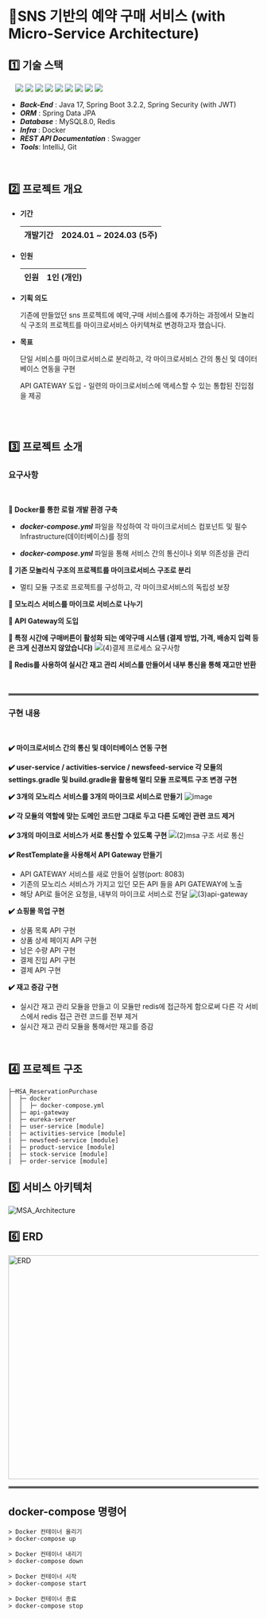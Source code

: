 # 📌SNS 기반의 예약 구매 서비스 (with Micro-Service Architecture)

## :one: 기술 스택

   &emsp;<img  src="https://img.shields.io/badge/java 17-007396?style=flat-square&logo=java&logoColor=white"> <img  src="https://img.shields.io/badge/springboot 3.2.2-6DB33F?style=flat-square&logo=springboot&logoColor=white">
   <img  src="https://img.shields.io/badge/Spring Data JPA-20C997?style=flat-square&logo=Spring Data JPA&logoColor=white">
   <img src="https://img.shields.io/badge/Docker-2496ED?style=flat-square&logo=Docker&logoColor=white"/>
   <img src="https://img.shields.io/badge/MySQL-4479A1?style=flat-square&logo=MySQL&logoColor=white"/>
   <img  src="https://img.shields.io/badge/redis-CC0000?style=flat-square&logo=redis&logoColor=white">
   <img  src="https://img.shields.io/badge/git-F05032?style=flat-square&logo=git&logoColor=white">
   <img  src="https://img.shields.io/badge/swagger-85EA2D?style=flat-square&logo=Swagger&logoColor=black">
   <img  src="https://img.shields.io/badge/Intellij-000000?style=flat-square&logo=Intellij IDEA&logoColor=white">


* ***Back-End*** : Java 17, Spring Boot 3.2.2, Spring Security (with JWT)  
* ***ORM***  : Spring Data JPA  
* ***Database*** : MySQL8.0, Redis  
* ***Infra*** : Docker  
* ***REST API Documentation***  : Swagger  
* ***Tools***: IntelliJ, Git
<br>

## :two: 프로젝트 개요

 * **기간**
   
    | 개발기간 | 2024.01 ~ 2024.03 (5주) |
    |---------|-------------------------|

* **인원**
  
    | 인원 | 1인 (개인) |
    |---------|-------------------------|

* **기획 의도**

  기존에 만들었던 sns 프로젝트에 예약,구매 서비스를에 추가하는 과정에서 모놀리식 구조의 프로젝트를 마이크로서비스 아키텍쳐로 변경하고자 했습니다. 

* **목표**
  
  단일 서비스를 마이크로서비스로 분리하고, 각 마이크로서비스 간의 통신 및 데이터베이스 연동을 구현
  
  API GATEWAY 도입 - 일련의 마이크로서비스에 액세스할 수 있는 통합된 진입점을 제공
<br>
<br>

## :three: 프로젝트 소개
### 요구사항
<br>
  
  **:large_blue_circle: Docker를 통한 로컬 개발 환경 구축**
  
  * ***docker-compose.yml*** 파일을 작성하여 각 마이크로서비스 컴포넌트 및 필수 Infrastructure(데이터베이스)를 정의
     
  * ***docker-compose.yml*** 파일을 통해 서비스 간의 통신이나 외부 의존성을 관리

  **:large_blue_circle: 기존 모놀리식 구조의 프로젝트를 마이크로서비스 구조로 분리**

  * 멀티 모듈 구조로 프로젝트를 구성하고, 각 마이크로서비스의 독립성 보장

  **:large_blue_circle: 모노리스 서비스를 마이크로 서비스로 나누기**
  
  **:large_blue_circle: API Gateway의 도입**
  
  **:large_blue_circle: 특정 시간에 구매버튼이 활성화 되는 예약구매 시스템 (결제 방법, 가격, 배송지 입력 등은 크게 신경쓰지 않았습니다)**
     ![(4)결제 프로세스 요구사항](https://github.com/HUFSjlee/MSA-reservation-purchase-rest-api/assets/67497759/84406405-a39b-4bbe-97b9-44a9ac0cfe81)

  **:large_blue_circle: Redis를 사용하여 실시간 재고 관리 서비스를 만들어서 내부 통신을 통해 재고만 반환**
<br>
<br>
<br>
<hr style="border: 2px solid grey;">

### 구현 내용  
<br>

  **:heavy_check_mark: 마이크로서비스 간의 통신 및 데이터베이스 연동 구현**
  
  **:heavy_check_mark: user-service / activities-service / newsfeed-service 각 모듈의 settings.gradle 및 build.gradle을 활용해 멀티 모듈 프로젝트 구조 변경 구현**
  
  **:heavy_check_mark: 3개의 모노리스 서비스를 3개의 마이크로 서비스로 만들기**
     ![image](https://github.com/HUFSjlee/MSA-reservation-purchase-rest-api/assets/67497759/cbf338d8-fc4d-4057-bc6d-679833a00f07)
  
  **:heavy_check_mark: 각 모듈의 역할에 맞는 도메인 코드만 그대로 두고 다른 도메인 관련 코드 제거**
  <br>
  
  **:heavy_check_mark: 3개의 마이크로 서비스가 서로 통신할 수 있도록 구현**
     ![(2)msa 구조 서로 통신](https://github.com/HUFSjlee/MSA-reservation-purchase-rest-api/assets/67497759/f43d7a74-86ad-4b37-8ba9-ad06eab20b54)
  
  **:heavy_check_mark: RestTemplate을 사용해서 API Gateway 만들기**
  * API GATEWAY 서비스를 새로 만들어 실행(port: 8083)
  * 기존의 모노리스 서비스가 가지고 있던 모든 API 들을 API GATEWAY에 노출
  * 해당 API로 들어온 요청을, 내부의 마이크로 서비스로 전달
     ![(3)api-gateway](https://github.com/HUFSjlee/MSA-reservation-purchase-rest-api/assets/67497759/4962b8d5-f3af-4ebc-bfce-6f3ed4de5f69)
  
  **:heavy_check_mark: 쇼핑몰 목업 구현**

  * 상품 목록 API 구현
  * 상품 상세 페이지 API 구현
  * 남은 수량 API 구현  
  * 결제 진입 API 구현
  * 결제 API 구현

  **:heavy_check_mark: 재고 증감 구현**

  * 실시간 재고 관리 모듈을 만들고 이 모듈만 redis에 접근하게 함으로써 다른 각 서비스에서 redis 접근 관련 코드를 전부 제거
  * 실시간 재고 관리 모듈을 통해서만 재고를 증감
    
    
<br>

## :four: 프로젝트 구조

   ```
   ├─MSA_ReservationPurchase
   │  ├─ docker  
   │  │  ├─ docker-compose.yml  
   │  ├─ api-gateway  
   │  ├─ eureka-server  
   |  ├─ user-service [module]  
   |  ├─ activities-service [module]  
   |  ├─ newsfeed-service [module]  
   |  ├─ product-service [module]  
   |  ├─ stock-service [module]  
   |  ├─ order-service [module]
   ```


## :five: 서비스 아키텍처
![MSA_Architecture](https://github.com/HUFSjlee/MSA-reservation-purchase-rest-api/assets/67497759/42670ada-46f0-46c1-afac-fbc664f33d20)

## :six: ERD
<img src="https://github.com/HUFSjlee/MSA-reservation-purchase-rest-api/assets/67497759/d81a483f-d211-4c4d-b0a7-feedf7a51397" alt="ERD" width="850" height="450">
<hr style="border: 2px solid grey;">

## docker-compose 명령어
```
> Docker 컨테이너 올리기 
> docker-compose up

> Docker 컨테이너 내리기 
> docker-compose down

> Docker 컨테이너 시작
> docker-compose start

> Docker 컨테이너 종료
> docker-compose stop
```

